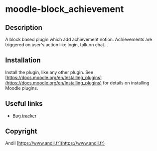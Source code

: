 moodle-block_achievement
========================

Description
-----------
A block based plugin which add achievement notion.
Achievements are triggered on user's action like login, talk on chat...

Installation
------------
Install the plugin, like any other plugin.
See [https://docs.moodle.org/en/Installing_plugins](https://docs.moodle.org/en/Installing_plugins) for details on installing Moodle plugins.

Useful links
---------------

* [Bug tracker](https://github.com/andil-elearning/moodle-block_achievement/issues)

Copyright
---------
Andil [https://www.andil.fr](https://www.andil.fr)